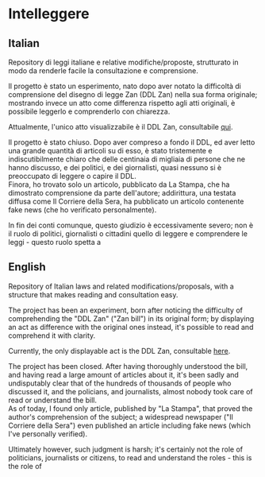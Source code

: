# Intelleggere

## Italian

Repository di leggi italiane e relative modifiche/proposte, strutturato in modo da renderle facile la consultazione e comprensione.

Il progetto è stato un esperimento, nato dopo aver notato la difficoltà di comprensione del disegno di legge Zan (DDL Zan) nella sua forma originale; mostrando invece un atto come differenza rispetto agli atti originali, è possibile leggerlo e comprenderlo con chiarezza.

Attualmente, l'unico atto visualizzabile è il DDL Zan, consultabile [qui](https://github.com/saveriomiroddi/intelleggere/pull/6/files).

Il progetto è stato chiuso. Dopo aver compreso a fondo il DDL, ed aver letto una grande quantità di articoli su di esso, è stato tristemente e indiscutibilmente chiaro che delle centinaia di migliaia di persone che ne hanno discusso, e dei politici, e dei giornalisti, quasi nessuno si è preoccupato di leggere o capire il DDL.  
Finora, ho trovato solo un articolo, pubblicato da La Stampa, che ha dimostrato comprensione da parte dell'autore; addirittura, una testata diffusa come Il Corriere della Sera, ha pubblicato un articolo contenente fake news (che ho verificato personalmente).

In fin dei conti comunque, questo giudizio è eccessivamente severo; non è il ruolo di politici, giornalisti o cittadini quello di leggere e comprendere le leggi - questo ruolo spetta a

## English

Repository of Italian laws and related modifications/proposals, with a structure that makes reading and consultation easy.

The project has been an experiment, born after noticing the difficulty of comprehending the "DDL Zan" ("Zan bill") in its original form; by displaying an act as difference with the original ones instead, it's possible to read and comprehend it with clarity.

Currently, the only displayable act is the DDL Zan, consultable [here](https://github.com/saveriomiroddi/intelleggere/pull/6/files).

The project has been closed. After having thoroughly understood the bill, and having read a large amount of articles about it, it's been sadly and undisputably clear that of the hundreds of thousands of people who discussed it, and the policians, and journalists, almost nobody took care of read or understand the bill.  
As of today, I found only article, published by "La Stampa", that proved the author's comprehension of the subject; a widespread newspaper ("Il Corriere della Sera") even published an article including fake news (which I've personally verified).

Ultimately however, such judgment is harsh; it's certainly not the role of politicians, journalists or citizens, to read and understand the roles - this is the role of
